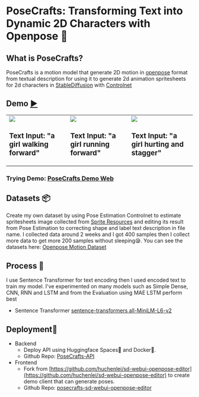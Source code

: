 # PoseCrafts: Transforming Text into Dynamic 2D Characters with Openpose 🏃

## What is PoseCrafts?
PoseCrafts is a motion model that generate 2D motion in [openpose](https://github.com/CMU-Perceptual-Computing-Lab/openpose) format from textual description for using it to generate 2d animation spritesheets for 2d characters in [StableDiffusion](https://github.com/AUTOMATIC1111/stable-diffusion-webui) with [Controlnet](https://github.com/lllyasviel/ControlNet)

## Demo [▶️](https://posecrafts.vercel.app/)
<table>
  <tr>
    <td valign="top">
      <img src="https://github.com/SupeemAFK/PoseCrafts/assets/83326313/5db425dc-7976-41eb-9468-69b05cec789e"/>
      <h3>Text Input: "a girl walking forward"</h3>
    </td>
    <td valign="top">
      <img src="https://github.com/SupeemAFK/PoseCrafts/assets/83326313/3e7b68ec-1f59-412b-8d4e-861bcebb1a19"/>
      <h3>Text Input: "a girl running forward"</h3>
    </td>
    <td valign="top">
      <img src="https://github.com/SupeemAFK/PoseCrafts/assets/83326313/26f6d27d-43b8-4ab0-a385-d46fbb39e27a"/>
      <h3>Text Input: "a girl hurting and stagger"</h3>
    </td>
  </tr>
</table>

### Trying Demo: [PoseCrafts Demo Web](https://posecrafts.vercel.app/)

## Datasets 📦
Create my own dataset by using Pose Estimation Controlnet to estimate spritesheets image collected from [Sprite Resources](https://www.spriters-resource.com/) and editing its result from Pose Estimation to correcting shape and label text description in file name. I collected data around 2 weeks and I got 400 samples then I collect more data to get more 200 samples without sleeping😪. You can see the datasets here: [Openpose Motion Dataset](https://github.com/SupeemAFK/PoseCrafts/tree/main/datasets)

## Process 🧪
I use Sentence Transformer for text encoding then I used encoded text to train my model. I've experimented on many models such as Simple Dense, CNN, RNN and LSTM and from the Evaluation using MAE LSTM perform best
- Sentence Transformer
[sentence-transformers all-MiniLM-L6-v2](https://huggingface.co/sentence-transformers/all-MiniLM-L6-v2)

## Deployment🚀
- Backend
  - Deploy API using Huggingface Spaces🤗 and Docker🐋.
  - Github Repo: [PoseCrafts-API](https://github.com/SupeemAFK/PoseCrafts-API)
- Frontend
  - Fork from [https://github.com/huchenlei/sd-webui-openpose-editor](https://github.com/huchenlei/sd-webui-openpose-editor) to create demo client that can generate poses.
  - Github Repo: [posecrafts-sd-webui-openpose-editor](https://github.com/SupeemAFK/sd-webui-openpose-editor)
